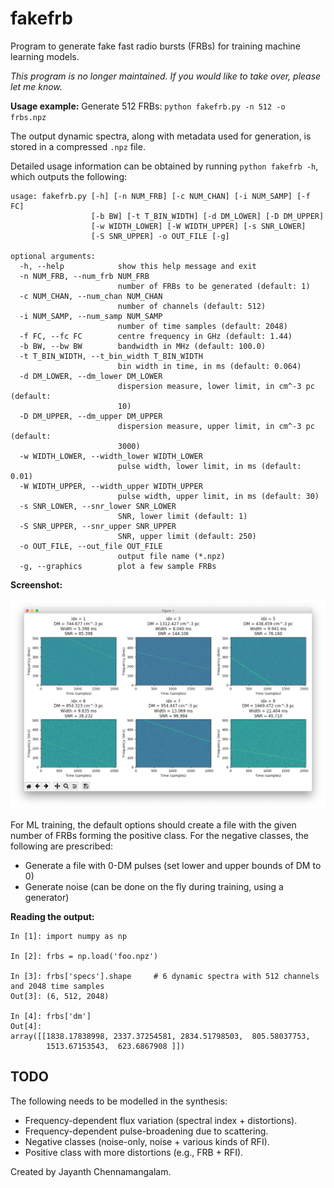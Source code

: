 # fakefrb

Program to generate fake fast radio bursts (FRBs) for training machine learning models.

_This program is no longer maintained. If you would like to take over, please let me know._

__Usage example:__ Generate 512 FRBs: `python fakefrb.py -n 512 -o frbs.npz`

The output dynamic spectra, along with metadata used for generation, is stored in a compressed `.npz` file.

Detailed usage information can be obtained by running `python fakefrb -h`, which outputs the following:

```
usage: fakefrb.py [-h] [-n NUM_FRB] [-c NUM_CHAN] [-i NUM_SAMP] [-f FC]
                  [-b BW] [-t T_BIN_WIDTH] [-d DM_LOWER] [-D DM_UPPER]
                  [-w WIDTH_LOWER] [-W WIDTH_UPPER] [-s SNR_LOWER]
                  [-S SNR_UPPER] -o OUT_FILE [-g]

optional arguments:
  -h, --help            show this help message and exit
  -n NUM_FRB, --num_frb NUM_FRB
                        number of FRBs to be generated (default: 1)
  -c NUM_CHAN, --num_chan NUM_CHAN
                        number of channels (default: 512)
  -i NUM_SAMP, --num_samp NUM_SAMP
                        number of time samples (default: 2048)
  -f FC, --fc FC        centre frequency in GHz (default: 1.44)
  -b BW, --bw BW        bandwidth in MHz (default: 100.0)
  -t T_BIN_WIDTH, --t_bin_width T_BIN_WIDTH
                        bin width in time, in ms (default: 0.064)
  -d DM_LOWER, --dm_lower DM_LOWER
                        dispersion measure, lower limit, in cm^-3 pc (default:
                        10)
  -D DM_UPPER, --dm_upper DM_UPPER
                        dispersion measure, upper limit, in cm^-3 pc (default:
                        3000)
  -w WIDTH_LOWER, --width_lower WIDTH_LOWER
                        pulse width, lower limit, in ms (default: 0.01)
  -W WIDTH_UPPER, --width_upper WIDTH_UPPER
                        pulse width, upper limit, in ms (default: 30)
  -s SNR_LOWER, --snr_lower SNR_LOWER
                        SNR, lower limit (default: 1)
  -S SNR_UPPER, --snr_upper SNR_UPPER
                        SNR, upper limit (default: 250)
  -o OUT_FILE, --out_file OUT_FILE
                        output file name (*.npz)
  -g, --graphics        plot a few sample FRBs
```

__Screenshot:__

![alt text](https://github.com/jayanthc/fakefrb/blob/master/screenshots/screenshot.png "Screenshot")

For ML training, the default options should create a file with the given number of FRBs forming the positive class. For the negative classes, the following are prescribed:

- Generate a file with 0-DM pulses (set lower and upper bounds of DM to 0)
- Generate noise (can be done on the fly during training, using a generator)

__Reading the output:__

```
In [1]: import numpy as np

In [2]: frbs = np.load('foo.npz')

In [3]: frbs['specs'].shape     # 6 dynamic spectra with 512 channels and 2048 time samples
Out[3]: (6, 512, 2048)

In [4]: frbs['dm']
Out[4]:
array([[1838.17838998, 2337.37254581, 2834.51798503,  805.58037753,
        1513.67153543,  623.6867908 ]])
```

## TODO

The following needs to be modelled in the synthesis:

- Frequency-dependent flux variation (spectral index + distortions).
- Frequency-dependent pulse-broadening due to scattering.
- Negative classes (noise-only, noise + various kinds of RFI).
- Positive class with more distortions (e.g., FRB + RFI).

Created by Jayanth Chennamangalam.
